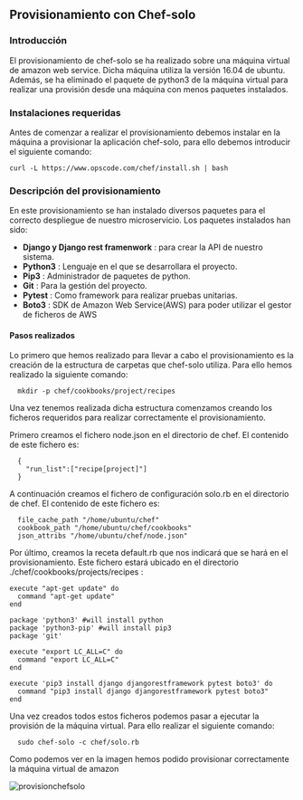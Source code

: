 ## Provisionamiento con Chef-solo

### Introducción
El provisionamiento de chef-solo se ha realizado sobre una máquina virtual de amazon web service. Dicha máquina
utiliza la versión 16.04 de ubuntu. Además, se ha eliminado el paquete de python3  de la máquina virtual para realizar una provisión desde una máquina con menos paquetes instalados.

### Instalaciones requeridas
Antes de comenzar a realizar el provisionamiento debemos instalar en la máquina a provisionar la aplicación chef-solo, para ello debemos introducir el siguiente comando:

```
curl -L https://www.opscode.com/chef/install.sh | bash
```

### Descripción del provisionamiento

En este provisionamiento se han instalado diversos paquetes para el correcto despliegue de nuestro microservicio. Los paquetes instalados han sido:
* **Django y Django rest framenwork** : para crear la API de nuestro sistema.
* **Python3** : Lenguaje en el que se desarrollara el proyecto.
* **Pip3** : Administrador de paquetes de python.
* **Git** : Para la gestión del proyecto.
* **Pytest** : Como framework para realizar pruebas unitarias.
* **Boto3** : SDK de Amazon Web Service(AWS) para poder utilizar el gestor de ficheros de AWS

#### Pasos realizados

Lo primero que hemos realizado para llevar a cabo el provisionamiento es la creación de la estructura de carpetas que chef-solo utiliza. Para ello hemos realizado la siguiente comando:

```
  mkdir -p chef/cookbooks/project/recipes
```

Una vez tenemos realizada dicha estructura comenzamos creando los ficheros requeridos para realizar correctamente el provisionamiento.

Primero creamos el fichero node.json en el directorio de chef. El contenido de este fichero es:
```
  {
    "run_list":["recipe[project]"]
  }
```
A continuación creamos el fichero de configuración solo.rb en el directorio de chef. El contenido de este fichero es:
```
  file_cache_path "/home/ubuntu/chef"
  cookbook_path "/home/ubuntu/chef/cookbooks"
  json_attribs "/home/ubuntu/chef/node.json"
```

Por último, creamos la receta default.rb que nos indicará que se hará en el provisionamiento. Este fichero estará ubicado en el directorio ./chef/cookbooks/projects/recipes :

```
execute "apt-get update" do
  command "apt-get update"
end

package 'python3' #will install python
package 'python3-pip' #will install pip3
package 'git'

execute "export LC_ALL=C" do
  command "export LC_ALL=C"
end

execute 'pip3 install django djangorestframework pytest boto3' do
  command "pip3 install django djangorestframework pytest boto3"
end
```

Una vez creados todos estos ficheros podemos pasar a ejecutar la provisión de la máquina virtual. Para ello realizar el siguiente comando:

```
  sudo chef-solo -c chef/solo.rb
```
Como podemos ver en la imagen hemos podido provisionar correctamente la máquina virtual de amazon

![provisionchefsolo](https://user-images.githubusercontent.com/11316534/32512107-3013b158-c3f6-11e7-9559-e8460b74277f.png)

